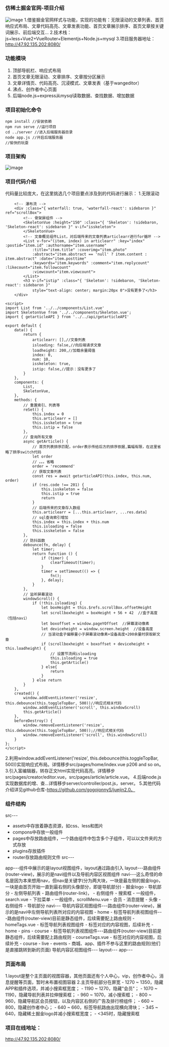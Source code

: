 ### 仿稀土掘金官网-项目介绍

![image](./public/juejindemo.jpg) 
1.借鉴掘金官网样式与功能，实现的功能有：无限滚动的文章列表、首页响应式布局、文章代码高亮、文章发表功能、首页文章展示排序、首页文章按关键词展示、前后端交互...
2.技术栈：js+less+Vue2+VueRouter+Elementjs+Node.js+mysql
3.项目服务器地址：http://47.92.135.202:8080/

### 功能模块
1. 顶部导航栏、响应式布局
2. 首页文章无限滚动、文章排序、文章按分区展示
3. 文章详情页、代码高亮、沉浸模式、文章发表（基于wangeditor）
4. 沸点、创作者中心页面
5. 后端node.js+express从mysql读取数据、查找数据、增加数据

### 项目初始化命令
```
npm install //安装依赖
npm run serve //运行项目
cd ../server //进入后端服务器目录
node app.js //开启后端服务器
//愉快的玩耍
```

### 项目架构
![image](./public/frame.jpg) 

### 项目代码介绍
代码量比较庞大，在这里挑选几个项目要点涉及到的代码进行展示：
1.无限滚动
```
    <!-- 瀑布流 -->
    <div :class="{ waterfall: true, 'waterfall-react': sidebaron }" ref="scrollBox">
        <!-- 骨架屏组件 -->
        <SkeletonVue :height="150" :class="{ 'Skeleton': !sidebaron, 'Skeleton-react': sidebaron }" v-if="isskeleton">
        </SkeletonVue>
        <!-- 文章概览组件List，对后端传来的文章列表articlearr进行for循环 -->
        <List v-for="(item, index) in articlearr" :key="index" :postid="item.id" :authorname="item.username"
            :title="item.title" :coverimg="item.photo"
            :abstract="item.abstract == 'null' ? item.content : item.abstract" :date="item.posttime"
            :keywords="item.keywords" :comment="item.replycount" :likecount="item.followcount"
            :viewcount="item.viewcount">
        </List>
        <h3 v-if="istip" :class="{ 'Skeleton': !sidebaron, 'Skeleton-react': sidebaron }"
            style="text-align: center; margin:20px 0">没有更多了</h3>
    </div>
```
```
<script>
import List from '../../components/List.vue'
import SkeletonVue from '../../components/Skeleton.vue';
import { getarticleAPI } from '../../api/getarticleAPI'

export default {
    data() {
        return {
            articlearr: [],//文章列表
            isloading: false,//向后端请求文章
            loadheight: 200,//加载余量阈值
            index: 0,
            num: 10,
            isskeleton: true,
            istip: false,//提示：没有更多了
        }
    },
    components: {
        List,
        SkeletonVue,
    },
    methods: {
        // 重置索引、列表等
        reSet() {
            this.index = 0
            this.articlearr = []
            this.isskeleton = true
            this.istip = false
        },
        // 查询所有文章
        async getArticle() {
            // 首页列表排序匹配，order表示传给后方的排序依据,篇幅有限，在这里省略了排序switch代码
            let order
            // 。。。省略
            order = 'recommend'
            // 获取文章列表
            const res = await getarticleAPI(this.index, this.num, order)
            if (res.code !== 201) {
                this.isskeleton = false
                this.istip = true
                return
            }
            // 后端传来的文章存入数组
            this.articlearr = [...this.articlearr, ...res.data]
            // sql查询索引增加
            this.index = this.index + this.num
            this.isloading = false
            this.isskeleton = false
        },
        // 防抖函数
        debounce(fn, delay) {
            let timer;
            return function () {
                if (timer) {
                    clearTimeout(timer);
                }
                timer = setTimeout(() => {
                    fn();
                }, delay);
            }
        },
        // 监听屏幕滚动
        windowScroll() {
            if (!this.isloading) {
                let boxHeight = this.$refs.scrollBox.offsetHeight
                let scrollboxheight = boxHeight + 56 + 42  //盒子高度（包括navi）
                let boxoffset = window.pageYOffset  //屏幕滚动像素
                let deviceheight = window.screen.height  //设备高度
                // 当滚动盒子偏移量小于屏幕滚动像素+设备高度+200余量时获取新文章
                if (scrollboxheight < boxoffset + deviceheight + this.loadheight) {
                    // 设置节流阀isloading
                    this.isloading = true
                    this.getArticle()
                } else{
                    return
                }
            } else return
        }
    },
    created() {
        window.addEventListener('resize', this.debounce(this.toggleTopBar, 500))//响应式相关代码
        window.addEventListener('scroll', this.windowScroll)
        this.getArticle()
    },
    beforeDestroy() {
        window.removeEventListener('resize', this.debounce(this.toggleTopBar, 500));//响应式相关代码
        window.removeEventListener('scroll', this.windowScroll)
    }
};
</script>
```
2.利用window.addEventListener('resize', this.debounce(this.toggleTopBar, 500))实现响应式布局。详情移步src/pages/home/index.vue  p206 and so on。
3.引入富编辑器，转存正文html实现代码高亮。详情移步src/pages/creator/editor.vue，src/pages/article/article.vue。
4.后端node.js实现数据库的增、查...详情移步server/controller/post.js，server。
5.其他代码介绍详见github仓库-https://github.com/gogojonnyS/juejin2.0。

### 组件结构
src---
- assets中存放着静态资源，如css、less和图片
- compons中存放一般组件
- pages中存放路由组件，一个路由组件中包含多个子组件，可以以文件夹的方式存放
- plugins存放插件
- router存放路由规则文件
src---

app---组件中展示的是layout视图组件，layout通过路由引入
	layout---路由组件(router-view)，展示的是navi组件以及导航内容区视图组件
		navi---这么奇怪的命名是因为本来想用nav，但nav是关键字(分为两大块，一块是最左侧的掘金logo，一块是由首页开始一直到最右侧的头像部分，即是导航部分)
			- 掘金logo
			- 导航部分
				- 左侧导航列表 - 路由组件(router-link)，
				- 右侧组件
					- 搜索框 - 一般组件，search.vue
					- 下拉菜单 - 一般组件，scrollMenu.vue
					- 会员
					- 消息提醒
					- 头像
				- 右侧组件
			- 导航部分
		navi---
		导航内容区视图组件---路由组件(router-view)，展示的是navi中左侧导航列表所对应的内容视图
		- home
			- 标签导航列表视图组件---路由组件(router-view)目前是静态组件，后续需要配上路由规则
				- homeTags.vue
			- 标签导航列表视图组件
			- 标签对应的内容视图，后续补充
		- home
		- pins
		- course
			- 标签导航列表视图组件---路由组件(router-view)目前是静态组件，后续需要配上路由规则
    			- courseTags.vue 
			- 标签对应的内容视图，后续补充
		- course
		- live
		- events
		- 商城、app、插件不参与这里的路由规则(他们是直接跳转到新的页面)
		导航内容区视图组件---
	layout---
app---

### 页面布局
1.layout是整个主页面的视图容器，其他页面还有个人中心，vip，创作者中心，消息提醒等页面，暂时未布置视图容器
2.主页导航部分在屏宽
	- 1270 ~ 1350，隐藏APP和插件选项，并减小搜索框宽度；
	- 1190 ~ 1270，隐藏"会员"；
	- 1070 ~ 1190，隐藏导航列表并拉伸搜索框；
	- 960 ~ 1070，减小搜索框；
	- 800 ~ 960，隐藏导航区会员按钮，以及内容区右侧的广告及排行榜组件；
	- 660 ~ 800，隐藏创作者中心；
	- 640 ~ 660，标签导航路由出现横向滑块；
	- 345 ~ 640，隐藏稀土掘金logo并减小搜索框宽度；
	- <345时，隐藏搜索框
### 项目在线地址：
http://47.92.135.202:8080/

